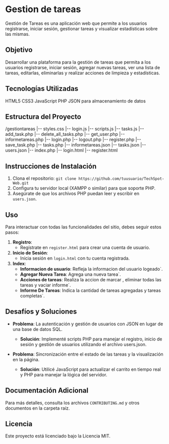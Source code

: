 # Gestion de tareas

Gestión de Tareas es una aplicación web que permite a los usuarios registrarse, iniciar sesión, gestionar tareas y visualizar estadísticas sobre las mismas. 

## Objetivo

Desarrollar una plataforma para la gestión de tareas que permita a los usuarios registrarse, iniciar sesión, agregar nuevas tareas, ver una lista de tareas, editarlas, eliminarlas y realizar acciones de limpieza y estadísticas.

## Tecnologías Utilizadas

HTML5
CSS3
JavaScript
PHP
JSON para almacenamiento de datos

## Estructura del Proyecto

/gestiontareas
|-- styles.css
|-- login.js
|-- scripts.js
|-- tasks.js
|-- add_task.php
|-- delete_all_tasks.php
|-- get_user.php
|-- informetareas.php
|-- login.php
|-- logout.php
|-- register.php
|-- save_task.php
|-- tasks.php
|-- informetareas.json
|-- tasks.json
|-- users.json
|-- index.php
|-- login.html
|-- register.html

## Instrucciones de Instalación

1. Clona el repositorio: `git clone https://github.com/tuusuario/TechSpot-Web.git`
2. Configura tu servidor local (XAMPP o similar) para que soporte PHP.
3. Asegúrate de que los archivos PHP puedan leer y escribir en `users.json`.

## Uso

Para interactuar con todas las funcionalidades del sitio, debes seguir estos pasos:

1. **Registro**:
   - Regístrate en `register.html` para crear una cuenta de usuario.
2. **Inicio de Sesión**:
   - Inicia sesión en `login.html` con tu cuenta registrada.
3. **Index**:
   - **Informacion de usuario**: Refleja la informacion del usuario logeado`.
   - **Agregar Nueva Tarea**: Agrega una nueva tarea`.
   - **Acciones de tareas**: Realiza la accion de marcar , eliminar todas las tareas y vaciar informe`.
   - **Informe De Tareas**: Indica la cantidad de tareas agregadas y tareas completas`.

## Desafíos y Soluciones

- **Problema**: La autenticación y gestión de usuarios con JSON en lugar de una base de datos SQL.
  - **Solución**: Implementé scripts PHP para manejar el registro, inicio de sesión y gestión de usuarios utilizando el archivo users.json.

- **Problema**: Sincronización entre el estado de las tareas y la visualización en la página.
  - **Solución**: Utilicé JavaScript para actualizar el carrito en tiempo real y PHP para manejar la lógica del servidor.

## Documentación Adicional

Para más detalles, consulta los archivos `CONTRIBUTING.md` y otros documentos en la carpeta raíz.

## Licencia

Este proyecto está licenciado bajo la Licencia MIT.

